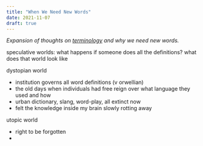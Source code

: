 ```yaml
---
title: "When We Need New Words"
date: 2021-11-07
draft: true
---
```


*Expansion of thoughts on [terminology](thoughts/terminology.md) and why we need new words.*

speculative worlds:
what happens if someone does all the definitions? what does that world look like

dystopian world
- institution governs all word definitions (v orwellian)
- the old days when individuals had free reign over what language they used and how
- urban dictionary, slang, word-play, all extinct now
- felt the knowledge inside my brain slowly rotting away

utopic world
- right to be forgotten
- 
